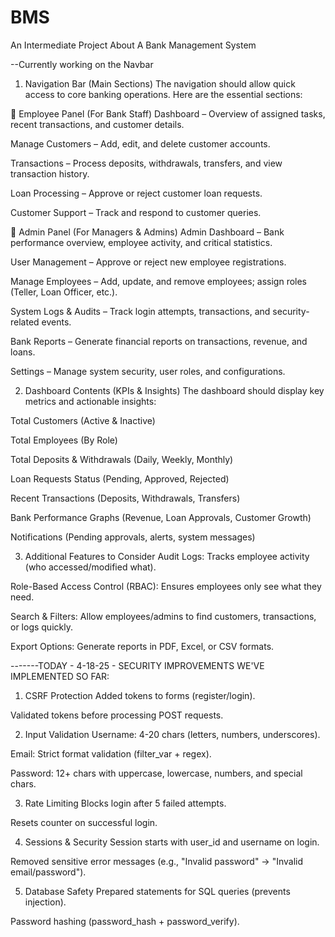 # BMS

An Intermediate Project About A Bank Management System

--Currently working on the Navbar

1. Navigation Bar (Main Sections)
   The navigation should allow quick access to core banking operations. Here are the essential sections:

🔹 Employee Panel (For Bank Staff)
Dashboard – Overview of assigned tasks, recent transactions, and customer details.

Manage Customers – Add, edit, and delete customer accounts.

Transactions – Process deposits, withdrawals, transfers, and view transaction history.

Loan Processing – Approve or reject customer loan requests.

Customer Support – Track and respond to customer queries.

🔹 Admin Panel (For Managers & Admins)
Admin Dashboard – Bank performance overview, employee activity, and critical statistics.

User Management – Approve or reject new employee registrations.

Manage Employees – Add, update, and remove employees; assign roles (Teller, Loan Officer, etc.).

System Logs & Audits – Track login attempts, transactions, and security-related events.

Bank Reports – Generate financial reports on transactions, revenue, and loans.

Settings – Manage system security, user roles, and configurations.

2. Dashboard Contents (KPIs & Insights)
   The dashboard should display key metrics and actionable insights:

Total Customers (Active & Inactive)

Total Employees (By Role)

Total Deposits & Withdrawals (Daily, Weekly, Monthly)

Loan Requests Status (Pending, Approved, Rejected)

Recent Transactions (Deposits, Withdrawals, Transfers)

Bank Performance Graphs (Revenue, Loan Approvals, Customer Growth)

Notifications (Pending approvals, alerts, system messages)

3. Additional Features to Consider
   Audit Logs: Tracks employee activity (who accessed/modified what).

Role-Based Access Control (RBAC): Ensures employees only see what they need.

Search & Filters: Allow employees/admins to find customers, transactions, or logs quickly.

Export Options: Generate reports in PDF, Excel, or CSV formats.

-------TODAY - 4-18-25 - SECURITY IMPROVEMENTS WE'VE IMPLEMENTED SO FAR:

1. CSRF Protection
   Added tokens to forms (register/login).

Validated tokens before processing POST requests.

2. Input Validation
   Username: 4-20 chars (letters, numbers, underscores).

Email: Strict format validation (filter_var + regex).

Password: 12+ chars with uppercase, lowercase, numbers, and special chars.

3. Rate Limiting
   Blocks login after 5 failed attempts.

Resets counter on successful login.

4. Sessions & Security
   Session starts with user_id and username on login.

Removed sensitive error messages (e.g., "Invalid password" → "Invalid email/password").

5. Database Safety
   Prepared statements for SQL queries (prevents injection).

Password hashing (password_hash + password_verify).
